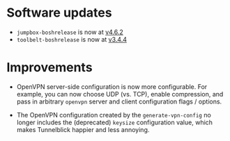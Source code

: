 # Software updates

- `jumpbox-boshrelease` is now at [v4.6.2][1]
- `toolbelt-boshrelease` is now at [v3.4.4][2]

[1]: https://github.com/cloudfoundry-community/jumpbox-boshrelease/releases/tag/v4.6.2
[2]: https://github.com/cloudfoundry-community/toolbelt-boshrelease/releases/tag/v3.4.4

# Improvements

- OpenVPN server-side configuration is now more configurable.
  For example, you can now choose UDP (vs. TCP), enable
  compression, and pass in arbitrary `openvpn` server and client
  configuration flags / options.

- The OpenVPN configuration created by the `generate-vpn-config`
  no longer includes the (deprecated) `keysize` configuration
  value, which makes Tunnelblick happier and less annoying.
